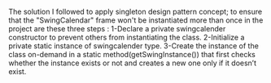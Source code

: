 The solution I followed to apply singleton design pattern concept;
to ensure that the "SwingCalendar" frame won't be instantiated more than once in the project
are these three steps : 
1-Declare a private swingcalender constructor to prevent others from instantiating the class.
2-Initialize a private static instance of swingcalender type.
3-Create the instance of the class on-demand in a static method(getSwingInstance()) that first checks whether the instance exists or not and creates a new one only if it doesn’t exist.  
